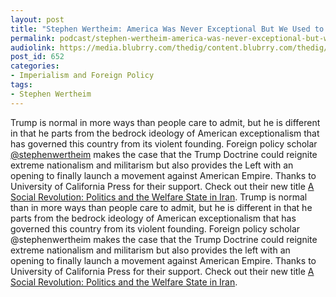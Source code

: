 ```yaml
---
layout: post
title: "Stephen Wertheim: America Was Never Exceptional But We Used to Think It Was"
permalink: podcast/stephen-wertheim-america-was-never-exceptional-but-we-used-to-think-it-was/
audiolink: https://media.blubrry.com/thedig/content.blubrry.com/thedig/The_Dig_-_EP_49_-_Wertheim.mp3
post_id: 652
categories: 
- Imperialism and Foreign Policy
tags: 
- Stephen Wertheim
---
```


Trump is normal in more ways than people care to admit, but he is different in that he parts from the bedrock ideology of American exceptionalism that has governed this country from its violent founding. Foreign policy scholar 
[@stephenwertheim](https://twitter.com/stephenwertheim) makes the case that the Trump Doctrine could reignite extreme nationalism and militarism but also provides the Left with an opening to finally launch a movement against American Empire. Thanks to University of California Press for their support. Check out their new title [A Social Revolution: Politics and the Welfare State in Iran](https://www.ucpress.edu/ebook.php?isbn=9780520965843). Trump is normal than in more ways than people care to admit, but he is different in that he parts from the bedrock ideology of American exceptionalism that has governed this country from its violent founding. Foreign policy scholar @stephenwertheim makes the case that the Trump Doctrine could reignite extreme nationalism and militarism but also provides the left with an opening to finally launch a movement against American Empire. Thanks to University of California Press for their support. Check out their new title [A Social Revolution: Politics and the Welfare State in Iran](https://www.ucpress.edu/ebook.php?isbn=9780520965843).